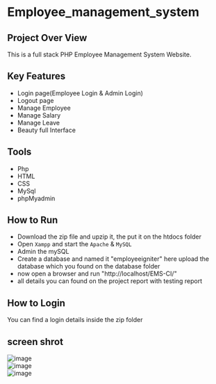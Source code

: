 # Employee_management_system
## Project Over View
This is a full stack PHP Employee Management System Website.

## Key Features
- Login page(Employee Login & Admin Login)
- Logout page
- Manage Employee
- Manage Salary
- Manage Leave
- Beauty full Interface

## Tools
- Php
- HTML
- CSS
- MySql
- phpMyadmin

## How to Run
- Download the zip file and upzip it, the put it on the htdocs folder
- Open `Xampp` and start the `Apache` & `MySQL`
- Admin the mySQL
- Create a database and named it "employeeigniter" here upload the database which you found on the database folder
- now open a browser and run "http://localhost/EMS-CI/"
- all details you can found on the project report with testing report

## How to Login
You can find a login details inside the zip folder

## screen shrot
![image](https://user-images.githubusercontent.com/71148170/223011978-2c4f9e7d-fe29-4372-9766-ef41ca151186.png)
<br>
![image](https://user-images.githubusercontent.com/71148170/223011998-a4c981bf-1b08-4cb0-9cba-b949554a18f6.png)
<br>
![image](https://user-images.githubusercontent.com/71148170/223012022-9cc73c1d-f030-4b14-a32d-221295bc9775.png)
